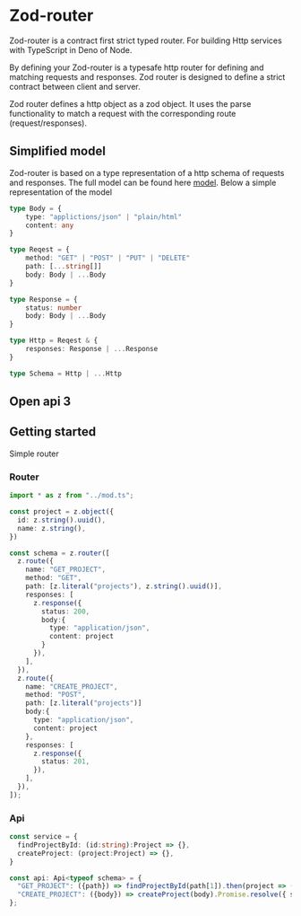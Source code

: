 # Zod-router
Zod-router is a contract first strict typed router. For building Http services with TypeScript in Deno of Node.

By defining your 
Zod-router is a typesafe http router for defining and matching requests and responses. Zod router is designed to define a strict contract between client and server. 

Zod router defines a http object as a zod object. It  uses the parse functionality to match a request with the corresponding route (request/responses). 

## Simplified model

Zod-router is based on a type representation of a http schema of requests and responses. The full model can be found here [model](./lib/model.ts). Below a simple representation of the model
````ts
type Body = {
    type: "applictions/json" | "plain/html"
    content: any
}

type Reqest = {
    method: "GET" | "POST" | "PUT" | "DELETE"
    path: [...string[]]
    body: Body | ...Body
}

type Response = {
    status: number
    body: Body | ...Body
}

type Http = Reqest & {
    responses: Response | ...Response
}

type Schema = Http | ...Http
````

## Open api 3


## Getting started
Simple router

### Router
````ts
import * as z from "../mod.ts";

const project = z.object({
  id: z.string().uuid(),
  name: z.string(),
})

const schema = z.router([
  z.route({
    name: "GET_PROJECT",
    method: "GET",
    path: [z.literal("projects"), z.string().uuid()],
    responses: [
      z.response({
        status: 200,
        body:{
          type: "application/json",
          content: project
        }       
      }),
    ],
  }),
  z.route({
    name: "CREATE_PROJECT",
    method: "POST",
    path: [z.literal("projects")]
    body:{
      type: "application/json",
      content: project
    },
    responses: [
      z.response({
        status: 201,  
      }),
    ],
  }),
]);
````


### Api
```ts
const service = {
  findProjectById: (id:string):Project => {},
  createProject: (project:Project) => {},
}

const api: Api<typeof schema> = {
  "GET_PROJECT": ({path}) => findProjectById(path[1]).then(project => ({ status: 200, body:{type: "application/json", content:project}})),
  "CREATE_PROJECT": ({body}) => createProject(body).Promise.resolve({ status: 201 }),
};
```